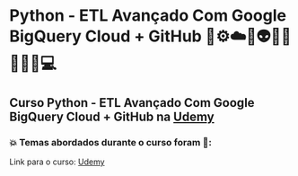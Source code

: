 # Python - ETL Avançado Com Google BigQuery Cloud + GitHub 🐍⚙️☁️🎲👽🤯🤖👨🏻‍💻💻
## Curso Python - ETL Avançado Com Google BigQuery Cloud + GitHub na [Udemy](https://www.udemy.com/course/python-google-bigquery-cloud/)
### 💥 Temas abordados durante o curso foram 🚀:


Link para o curso: [Udemy](https://www.udemy.com/course/python-google-bigquery-cloud/)
